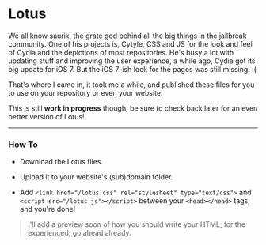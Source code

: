 # Lotus
We all know saurik, the grate god behind all the big things in the jailbreak community.
One of his projects is, Cytyle, CSS and JS for the look and feel of Cydia and the depictions of most repositories.
He's busy a lot with updating stuff and improving the user experience, a while ago, Cydia got its big update for iOS 7. But the iOS 7-ish look for the pages was still missing. :(

That's where I came in, it took me a while, and published these files for you to use on your repository or even your website.

This is still __work in progress__ though, be sure to check back later for an even better version of Lotus!

<hr>

### How To

* Download the Lotus files.

* Upload it to your website's (sub)domain folder.

* Add ```<link href="/lotus.css" rel="stylesheet" type="text/css">``` and ```<script src="/lotus.js"></script>``` between your ```<head></head>``` tags, and you're done!

> I'll add a preview soon of how you should write your HTML, for the experienced, go ahead already.
